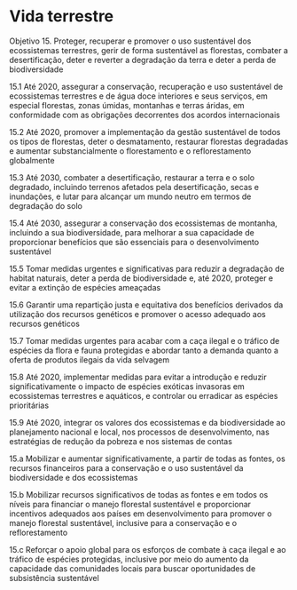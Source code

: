 # Vida terrestre

Objetivo 15. Proteger, recuperar e promover o uso sustentável dos ecossistemas terrestres, gerir de forma sustentável as florestas, combater a desertificação, deter e reverter a degradação da terra e deter a perda de biodiversidade

15.1 Até 2020, assegurar a conservação, recuperação e uso sustentável de ecossistemas terrestres e de água doce interiores e seus serviços, em especial florestas, zonas úmidas, montanhas e terras áridas, em conformidade com as obrigações decorrentes dos acordos internacionais

15.2 Até 2020, promover a implementação da gestão sustentável de todos os tipos de florestas, deter o desmatamento, restaurar florestas degradadas e aumentar substancialmente o florestamento e o reflorestamento globalmente

15.3 Até 2030, combater a desertificação, restaurar a terra e o solo degradado, incluindo terrenos afetados pela desertificação, secas e inundações, e lutar para alcançar um mundo neutro em termos de degradação do solo

15.4 Até 2030, assegurar a conservação dos ecossistemas de montanha, incluindo a sua biodiversidade, para melhorar a sua capacidade de proporcionar benefícios que são essenciais para o desenvolvimento sustentável

15.5 Tomar medidas urgentes e significativas para reduzir a degradação de habitat naturais, deter a perda de biodiversidade e, até 2020, proteger e evitar a extinção de espécies ameaçadas

15.6 Garantir uma repartição justa e equitativa dos benefícios derivados da utilização dos recursos genéticos e promover o acesso adequado aos recursos genéticos

15.7 Tomar medidas urgentes para acabar com a caça ilegal e o tráfico de espécies da flora e fauna protegidas e abordar tanto a demanda quanto a oferta de produtos ilegais da vida selvagem

15.8 Até 2020, implementar medidas para evitar a introdução e reduzir significativamente o impacto de espécies exóticas invasoras em ecossistemas terrestres e aquáticos, e controlar ou erradicar as espécies prioritárias

15.9 Até 2020, integrar os valores dos ecossistemas e da biodiversidade ao planejamento nacional e local, nos processos de desenvolvimento, nas estratégias de redução da pobreza e nos sistemas de contas

15.a Mobilizar e aumentar significativamente, a partir de todas as fontes, os recursos financeiros para a conservação e o uso sustentável da biodiversidade e dos ecossistemas

15.b Mobilizar recursos significativos de todas as fontes e em todos os níveis para financiar o manejo florestal sustentável e proporcionar incentivos adequados aos países em desenvolvimento para promover o manejo florestal sustentável, inclusive para a conservação e o reflorestamento

15.c Reforçar o apoio global para os esforços de combate à caça ilegal e ao tráfico de espécies protegidas, inclusive por meio do aumento da capacidade das comunidades locais para buscar oportunidades de subsistência sustentável